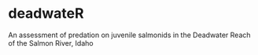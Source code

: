 # deadwateR
An assessment of predation on juvenile salmonids in the Deadwater Reach of the Salmon River, Idaho

